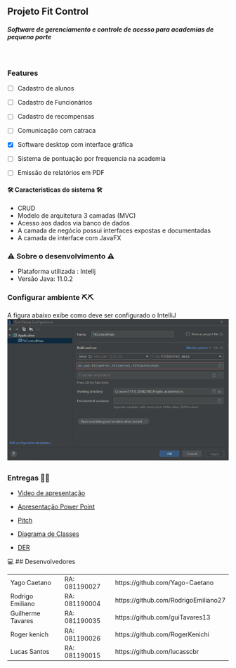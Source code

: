 ## Projeto Fit Control
<h5>Software de gerenciamento e controle de acesso para academias de pequeno porte<h5><br/>



<!--te-->

### Features

- [ ] Cadastro de alunos
- [ ] Cadastro de Funcionários
- [ ] Cadastro de recompensas
- [ ] Comunicação com catraca
- [x] Software desktop com interface gráfica
- [ ] Sistema de pontuação por frequencia na academia
- [ ] Emissão de relatórios em PDF


#### 🛠 Caracteristicas do sistema 🛠
* CRUD 
* Modelo de arquitetura 3 camadas (MVC)
* Acesso aos dados via banco de dados
* A camada de negócio possui interfaces expostas e documentadas
* A camada de interface com JavaFX

 
 
 ### ⚠️ Sobre o desenvolvimento ⚠️

- Plataforma utilizada : Intellj
- Versão Java: 11.0.2

### Configurar ambiente ⛏⛏

A figura abaixo exibe como deve ser configurado o IntelliJ
![Configuração do IntelliJ](./setup.png)


### Entregas 💪😎

- [Video de apresentação](https://youtu.be/LIOv_CFsBhI)

- [Apresentação Power Point](https://view.genial.ly/614bf0c96cd3ef0daf36b34d/presentation-engineering-thesis)

- [Pitch](https://www.youtube.com/watch?v=MOzfB_MDtQE)

- [Diagrama de Classes](./docs/uml.pdf)

- [DER](./docs/der.jpg)


💻 ## Desenvolvedores

<table>
    <tr>
        <td>Yago Caetano</td>
        <td>RA: 081190027</td>
				<td>https://github.com/Yago-Caetano</td>
    </tr>
    <tr>
        <td>Rodrigo Emiliano</td>
        <td>RA: 081190004</td>
				<td>https://github.com/RodrigoEmiliano27</td>
    </tr>
    <tr>
        <td>Guilherme Tavares</td>
        <td>RA: 081190035</td>
				<td>https://github.com/guiTavares13</td>
    </tr>
    <tr>
        <td>Roger kenich</td>
        <td>RA: 081190026</td>
				<td>https://github.com/RogerKenichi</td>
    </tr>
    <tr>
        <td>Lucas Santos</td>
        <td>RA: 081190015</td>
				<td>https://github.com/lucasscbr</td>
    </tr>
</table>
